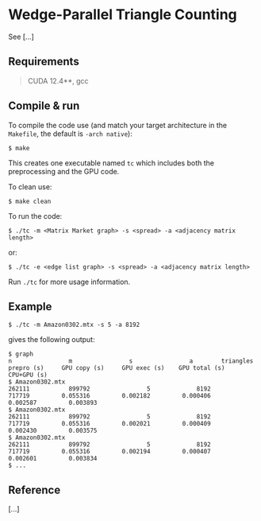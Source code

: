 # Wedge-Parallel Triangle Counting
See [...]

## Requirements

>CUDA 12.4**, gcc

## Compile & run

To compile the code use (and match your target architecture in the `Makefile`, the default is `-arch native`):

    $ make

This creates one executable named `tc` which includes both the preprocessing and the GPU code.

To clean use:

    $ make clean

To run the code:

    $ ./tc -m <Matrix Market graph> -s <spread> -a <adjacency matrix length>

or: 

    $ ./tc -e <edge list graph> -s <spread> -a <adjacency matrix length>

Run `./tc` for more usage information.

## Example

    $ ./tc -m Amazon0302.mtx -s 5 -a 8192

gives the following output:

    $ graph                                                                       n                m                s                a        triangles       prepro (s)     GPU copy (s)     GPU exec (s)    GPU total (s)      CPU+GPU (s)
    $ Amazon0302.mtx                                                         262111           899792                5             8192           717719         0.055316         0.002182         0.000406         0.002587         0.003893
    $ Amazon0302.mtx                                                         262111           899792                5             8192           717719         0.055316         0.002021         0.000409         0.002430         0.003575
    $ Amazon0302.mtx                                                         262111           899792                5             8192           717719         0.055316         0.002194         0.000407         0.002601         0.003834
    $ ...

## Reference

[...]
